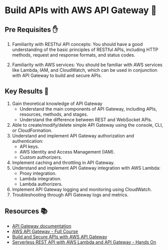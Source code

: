 # Build APIs with AWS API Gateway 🚀

## Pre Requisites ✋

1. Familiarity with RESTful API concepts: You should have a good understanding of the basic principles of RESTful APIs, including HTTP methods, request and response formats, and status codes.

2. Familiarity with AWS services: You should be familiar with AWS services like Lambda, IAM, and CloudWatch, which can be used in conjunction with API Gateway to build and secure APIs.

## Key Results 🎯

1. Gain theoretical knowledge of API Gateway
   - Understand the main components of API Gateway, including APIs, resources, methods, and stages.
   - Understand the difference between REST and WebSocket APIs.
2. Able to create/modify/delete simple API Gateway using the console, CLI, or CloudFormation.
3. Understand and implement API Gateway authorization and authentication:
   - API keys.
   - AWS Identity and Access Management (IAM).
   - Custom authorizers.
4. Implement caching and throttling in API Gateway.
5. Understand and implement API Gateway integration with AWS Lambda:
   - Proxy integration.
   - Lambda integration.
   - Lambda authorizers.
6. Implement API Gateway logging and monitoring using CloudWatch.
7. Troubleshooting through API Gateway logs and metrics.

## Resources 📚

- [API Gateway documentation](https://docs.aws.amazon.com/apigateway/index.html)
- [AWS API Gateway - Full Course](https://learn.cantrill.io/courses/1820301/lectures/41301401)
- [Build and Secure APIs with AWS API Gateway](https://youtu.be/yfJZc3sJZ8E)
- [Serverless REST API with AWS Lambda and API Gateway - Hands On](https://learn.cantrill.io/courses/1101194/lectures/30237663)
